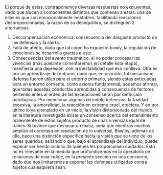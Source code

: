El porqué de estas, contraponemos diversas respuestas no excluyentes, dado que alucen a componentes distintos que conllevan a estas. una de ellas es que son emocionalmente inestables, facilitando reacciones desproporcionadas, la razón de su desequilibro, se distinguen 3 alternativas.

1) Descompensación económica, consecuencia del desgaste producto de las defensas y la alerta.
2) Falta de afecto, dado que tal como ha expuesto bowly, la regulación de emociones se desarrolla gracias a este.
3) Consecuencias del evento traumático, el no poder procesar las vivencias (más adelante comentaremos en detalle esta etapa), manifiesta una depresión, con la inestabilidad que eso conlleva. 
Otra es por un aprendizaje del entorno, dado que, en un inicio, tal mecanismo defensa fueron útiles para el entorno primario, siendo estas anticuadas para un entorno corriente. como axioma fundamental, podemos afirmar, que todas aquellas conductas aprendidas a consecuencia de factores pertenecientes al orden de las excepciones serán por definición patológicas. Por mencionar algunas de índole defensiva, la frialdad excesiva, la amoralidad, la reacción en extremo cruel, etcétera.
Y en por último lo ya ejemplado en un inicio, la visión distorsionada del mundo. en la literatura investigada existe un consenso acerca del entendimiento malevolente de estos sujetos producto de unas vivencias igual de ruines. Si tuviese que destacar un matiz, sería que mientras muchos amplían el concepto en resolución de lo universal, Bowlby, además de ello, hace una distinción especifica hacia la visión que se tiene de los seres queridos, señándolo que, bajo el aprendizaje del individuo, puede esperar ser herido incluso de quienes les proporcionen cuidados. Esto no es relevante en la medida que profundicemos en la operatoria de relaciones de esta índole, en la presente sección no nos concierne, dado que nos limitaremos a exponer las defensas utilizadas contra sujetos cualesquiera sean.